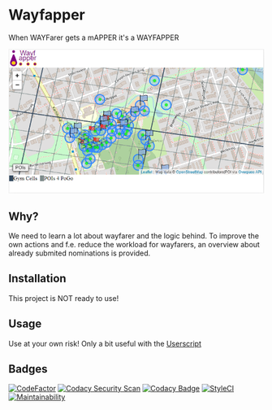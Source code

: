 # Wayfapper

When WAYFarer gets a mAPPER it's a WAYFAPPER

![Wayfapper](.assets/header.png?raw=true)

## Why?

We need to learn a lot about wayfarer and the logic behind. To improve the own
actions and f.e. reduce the workload for wayfarers, an overview about already
submited nominations is provided.


## Installation

This project is NOT ready to use!


## Usage

Use at your own risk! Only a bit useful with the [Userscript](https://github.com/Wayfapper/UserScript)


## Badges

[![CodeFactor](https://www.codefactor.io/repository/github/wayfapper/website/badge)](https://www.codefactor.io/repository/github/wayfapper/website)
[![Codacy Security Scan](https://github.com/Wayfapper/website/actions/workflows/codacy-analysis.yml/badge.svg)](https://github.com/Wayfapper/website/actions/workflows/codacy-analysis.yml)
[![Codacy Badge](https://app.codacy.com/project/badge/Grade/b7a85218e5ae40d3b57f7ecb38e68609)](https://www.codacy.com/gh/Wayfapper/website/dashboard?utm_source=github.com&amp;utm_medium=referral&amp;utm_content=Wayfapper/website&amp;utm_campaign=Badge_Grade)
[![StyleCI](https://github.styleci.io/repos/354104823/shield?branch=main)](https://github.styleci.io/repos/354104823?branch=main)
[![Maintainability](https://api.codeclimate.com/v1/badges/b7ff63512e95f6db281c/maintainability)](https://codeclimate.com/github/Wayfapper/website/maintainability)
